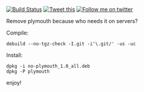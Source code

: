 [![Build Status](https://travis-ci.org/renard/no-plymouth.svg?branch=master)](https://travis-ci.org/renard/no-plymouth)
[![Tweet this](http://img.shields.io/badge/%20-Tweet-00aced.svg)](https://twitter.com/intent/tweet?tw_p=tweetbutton&via=renard_0&url=https%3A%2F%2Fgithub.com%2Frenard%2Fno-plymouth&text=Remove%20%23plymouth%20because%20who%20needs%20it%20on%20%40Ubuntu%20servers%3F)
[![Follow me on twitter](http://img.shields.io/badge/Twitter-Follow-00aced.svg)](https://twitter.com/intent/follow?region=follow_link&screen_name=renard_0&tw_p=followbutton)


Remove plymouth because who needs it on servers?

Compile:

	debuild --no-tgz-check -I.git -i'\.git/' -us -uc

Install:

	dpkg -i no-plymouth_1.0_all.deb
	dpkg -P plymouth

enjoy!
